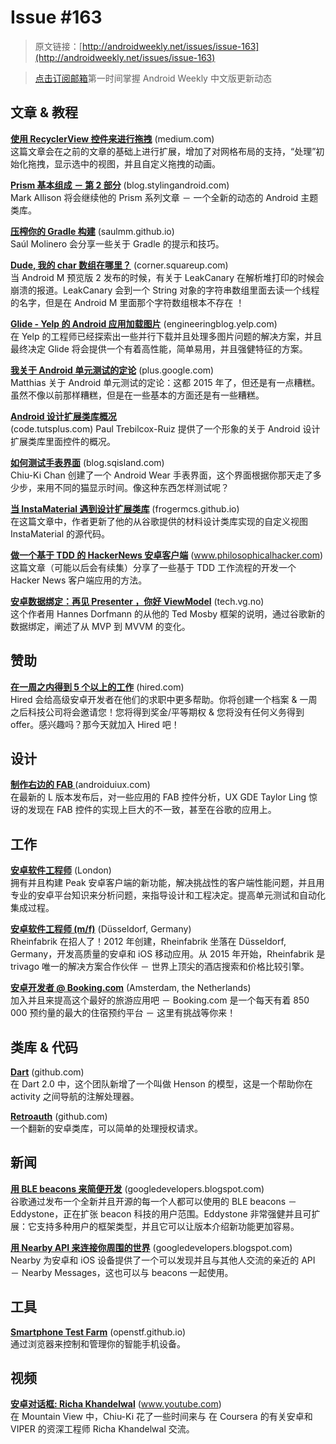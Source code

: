 # Issue #163

>原文链接：[http://androidweekly.net/issues/issue-163](http://androidweekly.net/issues/issue-163)

>[点击订阅邮箱](http://tinyletter.com/androidweeklycn)第一时间掌握 Android Weekly 中文版更新动态

## 文章 & 教程

**[使用 RecyclerView 控件来进行拖拽](https://medium.com/@ipaulpro/drag-and-swipe-with-recyclerview-6a6f0c422efd)** (medium.com)                
这篇文章会在之前的文章的基础上进行扩展，增加了对网格布局的支持，“处理”初始化拖拽，显示选中的视图，并且自定义拖拽的动画。

**[Prism 基本组成 － 第 2 部分](https://blog.stylingandroid.com/prism-fundamentals-part-2/)** (blog.stylingandroid.com)                   
Mark Allison 将会继续他的 Prism 系列文章 － 一个全新的动态的 Android 主题类库。

**[压榨你的 Gradle 构建](http://saulmm.github.io/squeezing-gradle-builds/)** (saulmm.github.io)                
Saúl Molinero 会分享一些关于 Gradle 的提示和技巧。

**[Dude, 我的 char 数组在哪里？](https://corner.squareup.com/2015/07/dude-wheres-my-char.html)** (corner.squareup.com)                
当 Android M 预览版 2 发布的时候，有关于 LeakCanary 在解析堆打印的时候会崩溃的报道。LeakCanary 会到一个 String 对象的字符串数组里面去读一个线程的名字，但是在 Android M 里面那个字符数组根本不存在 ！

**[Glide - Yelp 的 Android 应用加载图片](http://engineeringblog.yelp.com/2015/07/glide-how-yelps-android-app-loads-images.html)**
(engineeringblog.yelp.com)  
在 Yelp 的工程师已经探索出一些并行下载并且处理多图片问题的解决方案，并且最终决定 Glide 将会提供一个有着高性能，简单易用，并且强健特征的方案。

**[我关于 Android 单元测试的定论](https://plus.google.com/+MatthiasK%C3%A4ppler/posts/8sBUyYyRXfn)** (plus.google.com)                
Matthias 关于 Android 单元测试的定论：这都 2015 年了，但还是有一点糟糕。虽然不像以前那样糟糕，但是在一些基本的方面还是有一些糟糕。

**[Android 设计扩展类库概况](http://code.tutsplus.com/articles/overview-of-the-android-design-support-library--cms-24234)**                 
(code.tutsplus.com)
Paul Trebilcox-Ruiz 提供了一个形象的关于 Android 设计扩展类库里面控件的概况。


**[如何测试手表界面](http://blog.sqisland.com/2015/07/how-to-test-a-watch-face.html)** (blog.sqisland.com)                
Chiu-Ki Chan 创建了一个 Android Wear 手表界面，这个界面根据你那天走了多少步，来用不同的猫显示时间。像这种东西怎样测试呢？

**[当 InstaMaterial 遇到设计扩展类库](http://frogermcs.github.io/instamaterial-meets-design-support-library/)** (frogermcs.github.io)  
在这篇文章中，作者更新了他的从谷歌提供的材料设计类库实现的自定义视图 InstaMaterial 的源代码。

**[做一个基于 TDD 的 HackerNews 安卓客户端](http://www.philosophicalhacker.com/2015/07/17/making-a-tdd-based-hackernews-client-for-android/)** (www.philosophicalhacker.com)                
这篇文章（可能以后会有续集）分享了一些基于 TDD 工作流程的开发一个 Hacker News 客户端应用的方法。

**[安卓数据绑定：再见 Presenter ，你好 ViewModel](http://tech.vg.no/2015/07/17/android-databinding-goodbye-presenter-hello-viewmodel/)** (tech.vg.no)                
这个作者用 Hannes Dorfmann 的从他的 Ted Mosby 框架的说明，通过谷歌新的数据绑定，阐述了从 MVP 到 MVVM 的变化。

## 赞助

**[在一周之内得到 5 个以上的工作](http://hired.com/?utm_source=newsletters&utm_medium=androidweekly&utm_campaign=n-q3_15-androidweeklyspons)** (hired.com)                
Hired 会给高级安卓开发者在他们的求职中更多帮助。你将创建一个档案 & 一周之后科技公司将会邀请您！您将得到奖金/平等期权 & 您将没有任何义务得到 offer。感兴趣吗？那今天就加入 Hired 吧！

## 设计

**[制作右边的 FAB ](http://androiduiux.com/2015/07/22/make-the-right-fab/)** (androiduiux.com)                
在最新的 L 版本发布后，对一些应用的 FAB 控件分析，UX GDE Taylor Ling 惊讶的发现在 FAB 控件的实现上巨大的不一致，甚至在谷歌的应用上。

## 工作

**[安卓软件工程师](https://peak.workable.com/jobs/88266)** (London)                
拥有并且构建 Peak 安卓客户端的新功能，解决挑战性的客户端性能问题，并且用专业的安卓平台知识来分析问题，来指导设计和工程决定。提高单元测试和自动化集成过程。

**[安卓软件工程师 (m/f)](http://www.rheinfabrik.de/i-love-android.pdf)**  (Düsseldorf, Germany)                
Rheinfabrik 在招人了！2012 年创建，Rheinfabrik 坐落在 Düsseldorf, Germany，开发高质量的安卓和 iOS 移动应用。从 2015 年开始，Rheinfabrik 是 trivago 唯一的解决方案合作伙伴 － 世界上顶尖的酒店搜索和价格比较引擎。

**[安卓开发者 @ Booking.com](https://workingatbooking.com/vacancies/android-developer/)** (Amsterdam, the Netherlands)                
加入并且来提高这个最好的旅游应用吧 － Booking.com 是一个每天有着 850 000 预约量的最大的住宿预约平台 － 这里有挑战等你来！

## 类库 & 代码

**[Dart](https://github.com/f2prateek/dart)**  (github.com)                
在 Dart 2.0 中，这个团队新增了一个叫做 Henson 的模型，这是一个帮助你在 activity 之间导航的注解处理器。

**[Retroauth](https://github.com/Unic8/retroauth)**  (github.com)             
一个翻新的安卓类库，可以简单的处理授权请求。

## 新闻

**[用 BLE beacons 来简便开发](http://googledevelopers.blogspot.com/2015/07/lighting-way-with-ble-beacons.html)**  (googledevelopers.blogspot.com)             
谷歌通过发布一个全新并且开源的每一个人都可以使用的 BLE beacons － Eddystone，正在扩张 beacon 科技的用户范围。Eddystone 非常强健并且可扩展：它支持多种用户的框架类型，并且它可以让版本介绍新功能更加容易。

**[用 Nearby API 来连接你周围的世界](http://googledevelopers.blogspot.com/2015/07/connect-with-world-around-you-through.html)**  (googledevelopers.blogspot.com)             
Nearby 为安卓和 iOS 设备提供了一个可以发现并且与其他人交流的亲近的 API － Nearby Messages，这也可以与 beacons 一起使用。

## 工具

**[Smartphone Test Farm](https://openstf.github.io/)** (openstf.github.io)             
通过浏览器来控制和管理你的智能手机设备。

## 视频

**[安卓对话框: Richa Khandelwal](https://www.youtube.com/watch?v=VTaguVtvuYI)** (www.youtube.com)            
在 Mountain View 中，Chiu-Ki 花了一些时间来与 在 Coursera 的有关安卓和 VIPER  的资深工程师 Richa Khandelwal 交流。
